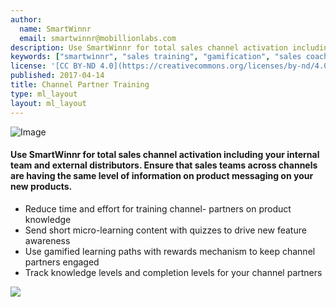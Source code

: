 ```yaml
---
author:
  name: SmartWinnr
  email: smartwinnr@mobillionlabs.com
description: Use SmartWinnr for total sales channel activation including your internal team and external distributors.
keywords: ["smartwinnr", "sales training", "gamification", "sales coaching", "sales performance", "sales enablement", "solutions", "new product launch", "new offer launch", "new service launch", "train partners", "train distributors"]
license: '[CC BY-ND 4.0](https://creativecommons.org/licenses/by-nd/4.0)'
published: 2017-04-14
title: Channel Partner Training
type: ml_layout
layout: ml_layout
---
```


<section class="">
  <div class="padding50 ml_yellow_bg_gradient">
    <!-- <div class="row ml-padding-bottom10">
      <h3>Make Every Launch Perfect</h3>
      <div class="ml_text_12">60% of sales leaders find it challenging to train their teams effectively during new product launch. Poor awareness of new product features and benefits can lead to loss of potential sales.</div>
    </div> -->
    <div class="row ml_div_contents_in_center">
      <div class="col-lg-6 col-md-12 col-sm-12 col-xs-12 text-center padding0 ml_zindex1">
        <!-- <img class="ml-image ml-margin-bottom0" alt="Image" src="https://res.cloudinary.com/smartwinnr/image/upload/f_auto,q_auto/v1581429022/website/Images/channel_training_oyzqta.png"/> -->
        <img class="ml-image ml-margin-bottom0" alt="Image" src="https://d2htycb3ayzv6u.cloudfront.net/Images_2020-03-23_09_45/channel_training_oyzqta.png"/>
      </div>
      <div class="col-lg-6 col-md-12 col-sm-12 col-xs-12">
        <h4>Use SmartWinnr for total sales channel activation including your internal team and external distributors. Ensure that sales teams across channels are having the same level of information on product messaging on your new products.</h4>
        <ul class="ml-margin-top30 ml_font_1 ml_ul_tick">
          <li class="ml-margin-top10">Reduce time and effort for training channel- partners on product knowledge</li>
          <li class="ml-margin-top10">Send short micro-learning content with quizzes to drive new feature awareness</li>
          <li class="ml-margin-top10">Use gamified learning paths with rewards mechanism to keep channel partners engaged</li>
          <li class="ml-margin-top10">Track knowledge levels and completion levels for your channel partners</li>
        </ul>
      </div>
    </div>
  </div>
  <img class="swoop" src="/images/swoop_mask.min.svg">
</section>